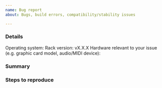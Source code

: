 ```yaml
---
name: Bug report
about: Bugs, build errors, compatibility/stability issues

---
```


<!--
Search existing issues before posting a new one to avoid duplicates.
To file a bug report, fill out the form below.
Use a descriptive title that best explains the bug in one sentence.
Attach screenshots if the bug is visual.
If Rack crashed, attach/upload (don't copy/paste) your `<Rack user folder>/log.txt` file.
Surround terminal output with three tildes
```
like this.
```
-->

### Details

Operating system:
Rack version: vX.X.X
Hardware relevant to your issue (e.g. graphic card model, audio/MIDI device):

### Summary

### Steps to reproduce

<!--
If developers cannot reproduce the bug, it cannot be fixed.
-->
